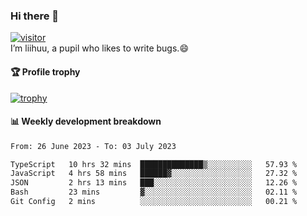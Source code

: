 ### Hi there 👋
[![visitor](https://visitor-badge.glitch.me/badge?page_id=liihuu&right_color=blue)](https://github.com/liihuu)<br>
I’m liihuu, a pupil who likes to write bugs.😄


#### 🏆 Profile trophy
[![trophy](https://github-profile-trophy.vercel.app?username=liihuu&margin-w=16&margin-h=16&rank=-C,-B)](https://github.com/liihuu)


#### 📊 Weekly development breakdown
<!--START_SECTION:waka-->

```txt
From: 26 June 2023 - To: 03 July 2023

TypeScript   10 hrs 32 mins  ██████████████▒░░░░░░░░░░   57.93 %
JavaScript   4 hrs 58 mins   ██████▓░░░░░░░░░░░░░░░░░░   27.32 %
JSON         2 hrs 13 mins   ███░░░░░░░░░░░░░░░░░░░░░░   12.26 %
Bash         23 mins         ▓░░░░░░░░░░░░░░░░░░░░░░░░   02.11 %
Git Config   2 mins          ░░░░░░░░░░░░░░░░░░░░░░░░░   00.21 %
```

<!--END_SECTION:waka-->

<!--
**liihuu/liihuu** is a ✨ _special_ ✨ repository because its `README.md` (this file) appears on your GitHub profile.

Here are some ideas to get you started:

- 🔭 I’m currently working on ...
- 🌱 I’m currently learning ...
- 👯 I’m looking to collaborate on ...
- 🤔 I’m looking for help with ...
- 💬 Ask me about ...
- 📫 How to reach me: ...
- 😄 Pronouns: ...
- ⚡ Fun fact: ...
-->
